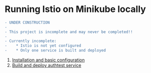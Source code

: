 # Running Istio on Minikube locally

```diff
- UNDER CONSTRUCTION
-
- This project is incomplete and may never be completed!!   
-
- Currently incomplete:
-    * Istio is not yet configured
-    * Only one service is built and deployed 
```

1. [Installation and basic configuration](Install.md)
2. [Build and deploy authtest service](authtest.md)

